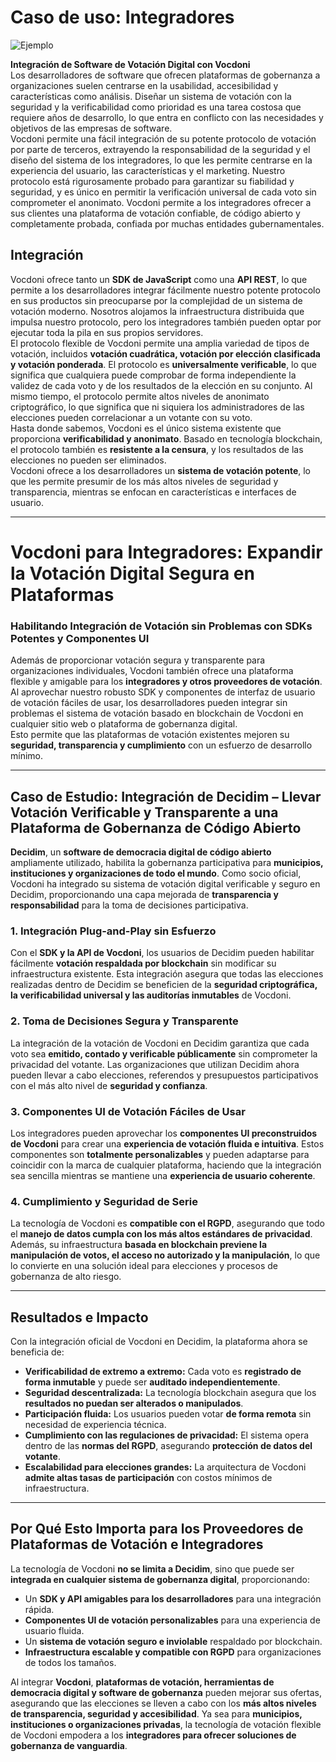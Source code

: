 # Caso de uso: Integradores

![Ejemplo](/assets/software-integration.avif)

**Integración de Software de Votación Digital con Vocdoni**  
Los desarrolladores de software que ofrecen plataformas de gobernanza a organizaciones suelen centrarse en la usabilidad, accesibilidad y características como análisis. Diseñar un sistema de votación con la seguridad y la verificabilidad como prioridad es una tarea costosa que requiere años de desarrollo, lo que entra en conflicto con las necesidades y objetivos de las empresas de software.  
Vocdoni permite una fácil integración de su potente protocolo de votación por parte de terceros, extrayendo la responsabilidad de la seguridad y el diseño del sistema de los integradores, lo que les permite centrarse en la experiencia del usuario, las características y el marketing. Nuestro protocolo está rigurosamente probado para garantizar su fiabilidad y seguridad, y es único en permitir la verificación universal de cada voto sin comprometer el anonimato. Vocdoni permite a los integradores ofrecer a sus clientes una plataforma de votación confiable, de código abierto y completamente probada, confiada por muchas entidades gubernamentales.

## Integración

Vocdoni ofrece tanto un **SDK de JavaScript** como una **API REST**, lo que permite a los desarrolladores integrar fácilmente nuestro potente protocolo en sus productos sin preocuparse por la complejidad de un sistema de votación moderno. Nosotros alojamos la infraestructura distribuida que impulsa nuestro protocolo, pero los integradores también pueden optar por ejecutar toda la pila en sus propios servidores.  
El protocolo flexible de Vocdoni permite una amplia variedad de tipos de votación, incluidos **votación cuadrática, votación por elección clasificada y votación ponderada**. El protocolo es **universalmente verificable**, lo que significa que cualquiera puede comprobar de forma independiente la validez de cada voto y de los resultados de la elección en su conjunto. Al mismo tiempo, el protocolo permite altos niveles de anonimato criptográfico, lo que significa que ni siquiera los administradores de las elecciones pueden correlacionar a un votante con su voto.  
Hasta donde sabemos, Vocdoni es el único sistema existente que proporciona **verificabilidad y anonimato**. Basado en tecnología blockchain, el protocolo también es **resistente a la censura**, y los resultados de las elecciones no pueden ser eliminados.  
Vocdoni ofrece a los desarrolladores un **sistema de votación potente**, lo que les permite presumir de los más altos niveles de seguridad y transparencia, mientras se enfocan en características e interfaces de usuario.

---

# **Vocdoni para Integradores: Expandir la Votación Digital Segura en Plataformas**

### **Habilitando Integración de Votación sin Problemas con SDKs Potentes y Componentes UI**

Además de proporcionar votación segura y transparente para organizaciones individuales, Vocdoni también ofrece una plataforma flexible y amigable para los **integradores y otros proveedores de votación**. Al aprovechar nuestro robusto SDK y componentes de interfaz de usuario de votación fáciles de usar, los desarrolladores pueden integrar sin problemas el sistema de votación basado en blockchain de Vocdoni en cualquier sitio web o plataforma de gobernanza digital.  
Esto permite que las plataformas de votación existentes mejoren su **seguridad, transparencia y cumplimiento** con un esfuerzo de desarrollo mínimo.

---

## **Caso de Estudio: Integración de Decidim – Llevar Votación Verificable y Transparente a una Plataforma de Gobernanza de Código Abierto**

**Decidim**, un **software de democracia digital de código abierto** ampliamente utilizado, habilita la gobernanza participativa para **municipios, instituciones y organizaciones de todo el mundo**. Como socio oficial, Vocdoni ha integrado su sistema de votación digital verificable y seguro en Decidim, proporcionando una capa mejorada de **transparencia y responsabilidad** para la toma de decisiones participativa.

### **1. Integración Plug-and-Play sin Esfuerzo**

Con el **SDK y la API de Vocdoni**, los usuarios de Decidim pueden habilitar fácilmente **votación respaldada por blockchain** sin modificar su infraestructura existente. Esta integración asegura que todas las elecciones realizadas dentro de Decidim se beneficien de la **seguridad criptográfica, la verificabilidad universal y las auditorías inmutables** de Vocdoni.

### **2. Toma de Decisiones Segura y Transparente**

La integración de la votación de Vocdoni en Decidim garantiza que cada voto sea **emitido, contado y verificable públicamente** sin comprometer la privacidad del votante. Las organizaciones que utilizan Decidim ahora pueden llevar a cabo elecciones, referendos y presupuestos participativos con el más alto nivel de **seguridad y confianza**.

### **3. Componentes UI de Votación Fáciles de Usar**

Los integradores pueden aprovechar los **componentes UI preconstruidos de Vocdoni** para crear una **experiencia de votación fluida e intuitiva**. Estos componentes son **totalmente personalizables** y pueden adaptarse para coincidir con la marca de cualquier plataforma, haciendo que la integración sea sencilla mientras se mantiene una **experiencia de usuario coherente**.

### **4. Cumplimiento y Seguridad de Serie**

La tecnología de Vocdoni es **compatible con el RGPD**, asegurando que todo el **manejo de datos cumpla con los más altos estándares de privacidad**. Además, su infraestructura **basada en blockchain previene la manipulación de votos, el acceso no autorizado y la manipulación**, lo que lo convierte en una solución ideal para elecciones y procesos de gobernanza de alto riesgo.

---

## **Resultados e Impacto**

Con la integración oficial de Vocdoni en Decidim, la plataforma ahora se beneficia de:

- **Verificabilidad de extremo a extremo:** Cada voto es **registrado de forma inmutable** y puede ser **auditado independientemente**.
- **Seguridad descentralizada:** La tecnología blockchain asegura que los **resultados no puedan ser alterados o manipulados**.
- **Participación fluida:** Los usuarios pueden votar **de forma remota** sin necesidad de experiencia técnica.
- **Cumplimiento con las regulaciones de privacidad:** El sistema opera dentro de las **normas del RGPD**, asegurando **protección de datos del votante**.
- **Escalabilidad para elecciones grandes:** La arquitectura de Vocdoni **admite altas tasas de participación** con costos mínimos de infraestructura.

---

## **Por Qué Esto Importa para los Proveedores de Plataformas de Votación e Integradores**

La tecnología de Vocdoni **no se limita a Decidim**, sino que puede ser **integrada en cualquier sistema de gobernanza digital**, proporcionando:

- Un **SDK y API amigables para los desarrolladores** para una integración rápida.
- **Componentes UI de votación personalizables** para una experiencia de usuario fluida.
- Un **sistema de votación seguro e inviolable** respaldado por blockchain.
- **Infraestructura escalable y compatible con RGPD** para organizaciones de todos los tamaños.

Al integrar **Vocdoni**, **plataformas de votación, herramientas de democracia digital y software de gobernanza** pueden mejorar sus ofertas, asegurando que las elecciones se lleven a cabo con los **más altos niveles de transparencia, seguridad y accesibilidad**. Ya sea para **municipios, instituciones o organizaciones privadas**, la tecnología de votación flexible de Vocdoni empodera a los **integradores para ofrecer soluciones de gobernanza de vanguardia**.

